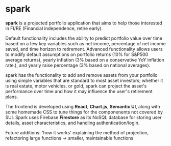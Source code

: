 # spark
**spark** is a projected portfolio application that aims to help those interested in FI/RE (Financial independence, retire early). 

Default functionality includes the ability to predict portfolio value over time based on a few key variables such as net income, percentage of net income saved, and time horizon to retirement. Advanced functionality allows users to modify default assumptions on portfolio returns (10% for S&P500 average returns), yearly inflation (3% based on a conservative YoY inflation rate.), and yearly raise percentage (3% based on national averages). 

spark has the functionality to add and remove assets from your portfolio using simple variables that are standard to most asset investors; whether it is real estate, motor vehicles, or gold, spark can project the asset's performance over time and how it may influence the user's retirement plans. 

The frontend is developed using **React**, **Chart.js**, **Semantic UI**, along with some homemade CSS to tune things for the componenents not covered by SUI. Spark uses Firebase **Firestore** as its NoSQL database for storing user details, asset characteristics, and handling authentication/login. 

Future additions: 'how it works' explaining the method of projection, refactoring large functions -> smaller, maintainable functions
